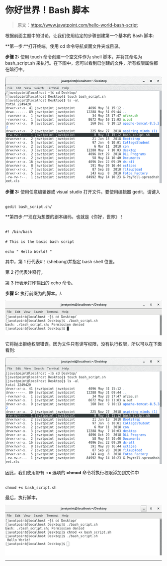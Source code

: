 # 你好世界！Bash 脚本

> 原文：<https://www.javatpoint.com/hello-world-bash-script>

根据前面主题中的讨论，让我们使用给定的步骤创建第一个基本的 Bash 脚本:

**第一步:**打开终端。使用 cd 命令导航桌面文件夹或目录。

**步骤 2:** 使用 touch 命令创建一个空文件作为 shell 脚本，并将其命名为 bash_script.sh 来执行。在下图中，您可以看到已创建的文件，所有权限属性都在暗行中。

![Hello World! Bash Script](img/ac06e0cf8670b862370f7fa96bd75ac8.png)

**步骤 3:** 使用任意编辑器或 visual studio 打开文件。要使用编辑器 gedit，请键入

```

gedit bash_script.sh/ 

```

**第四步:**现在为想要的剧本编码，也就是《你好，世界》！

```

#! /bin/bash

# This is the basic bash script

echo " Hello World! "

```

其中，第 1 行代表#！(shebang)并指定 bash shell 位置。

第 2 行代表注释行。

第 3 行表示打印输出的 echo 命令。

**步骤 5:** 执行前缀为的脚本。/.

![Hello World! Bash Script](img/21cbb36b7e3a88e7219c8bd4833a1337.png)

它将抛出拒绝权限错误。因为文件只有读写权限，没有执行权限，所以可以在下面看到:

![Hello World! Bash Script](img/4257b7fdeadfc0cfb306166efdc47cf1.png)

因此，我们使用带有 **+x** 选项的 **chmod** 命令将执行权限添加到文件中

```

chmod +x bash_script.sh 

```

最后，执行脚本。

![Hello World! Bash Script](img/947cf6c3ba380c20b23773b58274d527.png)

* * *